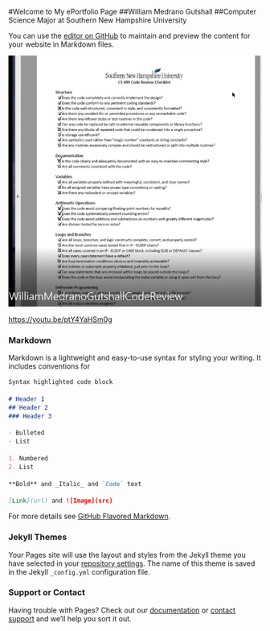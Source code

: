 #Welcome to My ePortfolio Page
##William Medrano Gutshall
##Computer Science Major at Southern New Hampshire University

You can use the [editor on GitHub](https://github.com/WilliamMedranoGutshall/BigDawg.github.io/edit/master/index.md) to maintain and preview the content for your website in Markdown files.

[![William Medrano Gutshall Code Review](https://github.com/WilliamMedranoGutshall/BigDawg.github.io/blob/master/CodeReviewSnip.JPG)](https://youtu.be/ptY4YaHSm0g "WilliamMedranoGutshallCodeReview")

https://youtu.be/ptY4YaHSm0g


### Markdown

Markdown is a lightweight and easy-to-use syntax for styling your writing. It includes conventions for

```markdown
Syntax highlighted code block

# Header 1
## Header 2
### Header 3

- Bulleted
- List

1. Numbered
2. List

**Bold** and _Italic_ and `Code` text

[Link](url) and ![Image](src)
```

For more details see [GitHub Flavored Markdown](https://guides.github.com/features/mastering-markdown/).

### Jekyll Themes

Your Pages site will use the layout and styles from the Jekyll theme you have selected in your [repository settings](https://github.com/WilliamMedranoGutshall/BigDawg.github.io/settings). The name of this theme is saved in the Jekyll `_config.yml` configuration file.

### Support or Contact

Having trouble with Pages? Check out our [documentation](https://help.github.com/categories/github-pages-basics/) or [contact support](https://github.com/contact) and we’ll help you sort it out.
